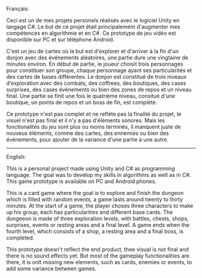 Français:

Ceci est un de mes projets personels réalisés avec le logiciel Unity en langage C#.
Le but de ce projet était principalement d'augmenter mes compétences en algorithmie et en C#.
Ce prototype de jeu vidéo est disponible sur PC et sur téléphone Android.

C'est un jeu de cartes où le but est d'explorer et d'arriver à la fin d'un donjon avec des événements aléatoires, une partie dure une vingtaine de minutes environ.
En début de partie, le joueur choisit trois personnages pour constituer son groupe, chaque personnage ayant ses particularités et des cartes de bases différentes.
Le donjon est constitué de trois niveaux d'exploration avec des combats, des coffrees, des boutiques, des cases surprises, des cases événements ou bien des zones de repos et un niveau final.
Une partie se finit une fois le quatrième niveau, consitué d'une boutique, un points de repos et un boss de fin, est complété.

Ce prototype n'est pas complet et ne reflète pas la finalité du projet, le visuel n'est pas final et il n'y a pas d'éléments sonores.
Mais les fonctionalités du jeu sont plus ou moins terminés, il manquent juste de nouveux éléments, comme des cartes, des ennemies ou bien des événements, pour ajouter de la variance d'une partie à une autre.

----------------

English:

This is a personal project made using Unity and C# as programming language.
The goal was to develop my skills in algorithms as well as in C#.
This game prototype is available on PC and Android phones.

This is a card game where the goal is to explore and finish the dungeon which is filled with random events, a game lasts around twenty to thirty minutes.
At the start of a game, the player choses three characters to make up his group, each has particularities and different base cards.
The dungeeon is made of three exploration levels, with battles, chests, shops, surprises, events or resting areas and a final level.
A game ends when the fourth level, which consists of a shop, a resting area and a final boss, is completed.

This prototype doesn't reflect the end product, thee visual is not final and there is no sound effects yet.
But most of the gameplay functionalities are there, it is onlt missing new elements, such as cards, enemies or events, to add some variance between games.
